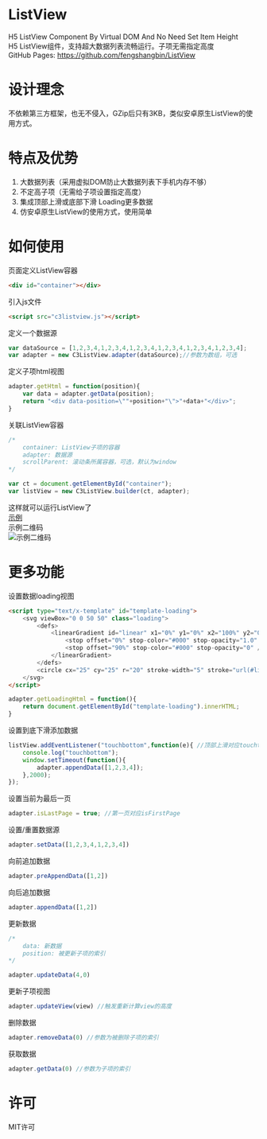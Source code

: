 #  ListView
H5 ListView Component By Virtual DOM And No Need Set Item Height  
H5 ListView组件，支持超大数据列表流畅运行。子项无需指定高度  
GitHub Pages: https://github.com/fengshangbin/ListView
#  设计理念
不依赖第三方框架，也无不侵入，GZip后只有3KB，类似安卓原生ListView的使用方式。
#  特点及优势
1. 大数据列表（采用虚拟DOM防止大数据列表下手机内存不够）
2. 不定高子项（无需给子项设置指定高度）
3. 集成顶部上滑或底部下滑 Loading更多数据
4. 仿安卓原生ListView的使用方式，使用简单
#  如何使用
页面定义ListView容器
```html
<div id="container"></div>
```
引入js文件
```html
<script src="c3listview.js"></script>
```
定义一个数据源
```javascript
var dataSource = [1,2,3,4,1,2,3,4,1,2,3,4,1,2,3,4,1,2,3,4,1,2,3,4];
var adapter = new C3ListView.adapter(dataSource);//参数为数组，可选 
```
定义子项html视图
```javascript
adapter.getHtml = function(position){
    var data = adapter.getData(position);
    return "<div data-position=\""+position+"\">"+data+"</div>";
}
```
关联ListView容器
```javascript
/*
    container: ListView子项的容器
    adapter: 数据源
    scrollParent: 滚动条所属容器，可选，默认为window
*/

var ct = document.getElementById("container");
var listView = new C3ListView.builder(ct, adapter);
```
这样就可以运行ListView了  
[示例](https://fengshangbin.github.io/ListView/examples/list-scroll-window.html)  
示例二维码  
![示例二维码](https://img-blog.csdnimg.cn/20181219161638317.png)
# 更多功能
设置数据loading视图
```html
<script type="text/x-template" id="template-loading">
	<svg viewBox="0 0 50 50" class="loading">
		<defs>
			<linearGradient id="linear" x1="0%" y1="0%" x2="100%" y2="0%">
				<stop offset="0%" stop-color="#000" stop-opacity="1.0" />
				<stop offset="90%" stop-color="#000" stop-opacity="0" />
			</linearGradient>
		</defs>
		<circle cx="25" cy="25" r="20" stroke-width="5" stroke="url(#linear)" fill="none" />
	</svg>
</script>
```
```javascript
adapter.getLoadingHtml = function(){
	return document.getElementById("template-loading").innerHTML;
}
```
设置到底下滑添加数据
```javascript
listView.addEventListener("touchbottom",function(e){ //顶部上滑对应touchtop
	console.log("touchbottom");
	window.setTimeout(function(){
		adapter.appendData([1,2,3,4]);
	},2000);
});
```
设置当前为最后一页
```javascript
adapter.isLastPage = true; //第一页对应isFirstPage
```
设置/重置数据源
```javascript
adapter.setData([1,2,3,4,1,2,3,4])
```
向前追加数据
```javascript
adapter.preAppendData([1,2])
```
向后追加数据
```javascript
adapter.appendData([1,2])
```
更新数据
```javascript
/*
	data: 新数据
	position: 被更新子项的索引
*/

adapter.updateData(4,0)
```
更新子项视图
```javascript
adapter.updateView(view) //触发重新计算view的高度
```
删除数据
```javascript
adapter.removeData(0) //参数为被删除子项的索引
```
获取数据
```javascript
adapter.getData(0) //参数为子项的索引
```
# 许可
MIT许可
